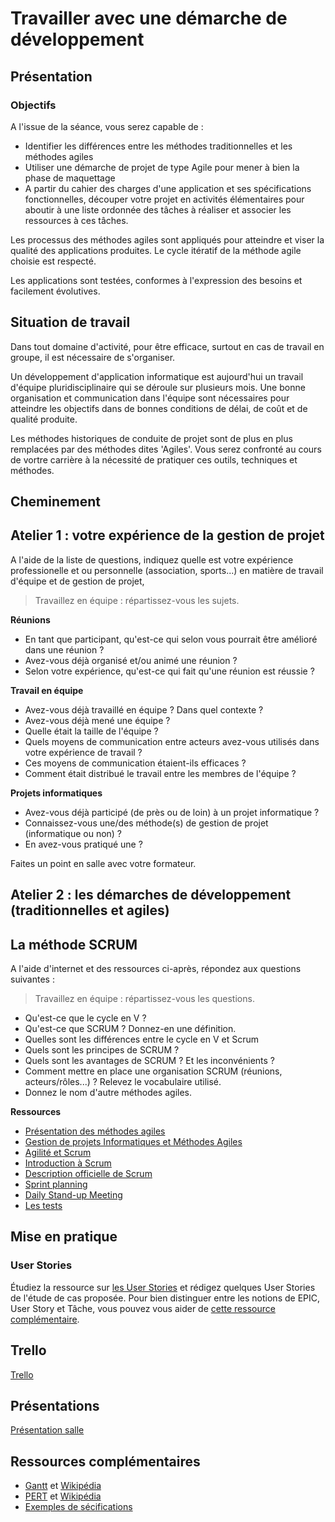 # Travailler avec une démarche de développement

## Présentation

### Objectifs

A l'issue de la séance, vous serez capable de :

* Identifier les différences entre les méthodes traditionnelles et les méthodes agiles
* Utiliser une démarche de projet de type Agile pour mener à bien la phase de maquettage
* A partir du cahier des charges d'une application et ses spécifications fonctionnelles, découper votre projet en activités élémentaires pour aboutir à une liste ordonnée des tâches à réaliser et associer les ressources à ces tâches.

Les processus des méthodes agiles sont appliqués pour atteindre et viser la qualité des applications produites. Le cycle itératif de la méthode agile choisie est respecté.

Les applications sont testées, conformes à l'expression des besoins et facilement évolutives.

## Situation de travail

Dans tout domaine d'activité, pour être efficace, surtout en cas de travail en groupe, il est nécessaire de s'organiser.

Un développement d'application informatique est aujourd'hui un travail d'équipe pluridisciplinaire qui se déroule  sur plusieurs mois. Une bonne organisation et communication dans l'équipe sont nécessaires pour atteindre les objectifs dans de bonnes conditions de délai, de coût et de qualité produite.

Les méthodes historiques de conduite de projet sont de plus en plus remplacées par des méthodes dites 'Agiles'. Vous serez confronté au cours de vortre carrière à la nécessité de pratiquer ces outils, techniques et méthodes.

## Cheminement

## Atelier 1 : votre expérience de la gestion de projet

A l'aide de la liste de questions, indiquez quelle est votre expérience professionelle et ou personnelle (association, sports...) en matière de travail d'équipe et de gestion de projet, 

> Travaillez en équipe : répartissez-vous les sujets. 

**Réunions**

* En tant que participant, qu'est-ce qui selon vous pourrait être amélioré dans une réunion ?
* Avez-vous déjà organisé et/ou animé une réunion ?
* Selon votre expérience, qu'est-ce qui fait qu'une réunion est réussie ?

**Travail en équipe**

* Avez-vous déjà travaillé en équipe ? Dans quel contexte ? 
* Avez-vous déjà mené une équipe ? 
* Quelle était la taille de l'équipe ?
* Quels moyens de communication entre acteurs avez-vous utilisés dans votre expérience
de travail ?
* Ces moyens de communication étaient-ils efficaces ?
* Comment était distribué le travail entre les membres de l'équipe ?

**Projets informatiques**

* Avez-vous déjà participé (de près ou de loin) à un projet informatique ?
* Connaissez-vous une/des méthode(s) de gestion de projet (informatique ou non) ?
* En avez-vous pratiqué une ?

Faites un point en salle avec votre formateur.

## Atelier 2 : les démarches de développement (traditionnelles et agiles)

## La méthode SCRUM

A l'aide d'internet et des ressources ci-après, répondez aux questions suivantes :
	
> Travaillez en équipe : répartissez-vous les questions. 

* Qu'est-ce que le cycle en V ?
* Qu'est-ce que SCRUM ? Donnez-en une définition. 
* Quelles sont les différences entre le cycle en V et Scrum 
* Quels sont les principes de SCRUM ?
* Quels sont les avantages de SCRUM ? Et les inconvénients ?
* Comment mettre en place une organisation SCRUM (réunions, acteurs/rôles...) ? Relevez le vocabulaire utilisé. 
* Donnez le nom d'autre méthodes agiles.

**Ressources** 

* [Présentation des méthodes agiles](docs_stagiaires/z-presentation-agile.ppsx)
* [Gestion de projets Informatiques et Méthodes Agiles](docs_stagiaires/z-gestion-projets-informatiques-intro-scrum.ppsx)
* [Agilité et Scrum](docs_stagiaires/A-agilite-et-scrum.pdf)
* [Introduction à Scrum](docs_stagiaires/z-French-Redistributable-Intro-Scrum.ppt)
* [Description officielle de Scrum](docs_stagiaires/z-Scrum-Guide-FR.pdf)
* [Sprint planning](https://www.youtube.com/watch?v=EUkvdB_5VdI)
* [Daily Stand-up Meeting](https://www.youtube.com/watch?v=YuS2p5mEOyc)
* [Les tests](https://www.youtube.com/watch?v=abKfFbqi7Uw)

## Mise en pratique 

### User Stories

Étudiez la ressource sur [les User Stories](docs_stagiaires/P-agilite-et-scrumUS.pdf) et rédigez quelques User Stories de l'étude de cas proposée. Pour bien distinguer entre les notions de EPIC, User Story et Tâche, vous pouvez vous aider de [cette ressource complémentaire](docs_stagiaires/z-ExemplesEpicsUserStoriesTaches.pdf).

## Trello

[Trello](trello.html)

## Présentations

[Présentation salle](reveal_demarche/index.html)

## Ressources complémentaires

* [Gantt](https://www.youtube.com/watch?v=jOrFma3cOp0) et [Wikipédia](https://fr.wikipedia.org/wiki/Diagramme_de_Gantt)
* [PERT](https://www.youtube.com/watch?v=xAidvykSNXo) et [Wikipédia](https://fr.wikipedia.org/wiki/PERT)
* [Exemples de sécifications](docs_stagiaires/specifications_exemples.zip)

<br><br><br><br>

